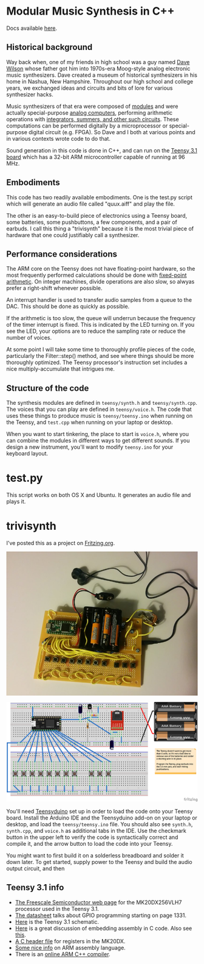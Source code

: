 <!--
pip install markdown
python -m markdown README.md > README.html
-->

Modular Music Synthesis in C++
====

Docs available [here](http://wware.github.io/Synth.cpp/).

Historical background
----

Way back when, one of my friends in high school was a guy named [Dave Wilson](http://www.matrixsynth.com/2010/08/rip-david-hillel-wilson-curator-of-new.html) whose father got him into 1970s-era Moog-style analog electronic music synthesizers. Dave created a museum of historical synthesizers in his home in Nashua, New Hampshire. Throughout our high school and college years, we exchanged ideas and circuits and bits of lore for various synthesizer hacks.

Music synthesizers of that era were composed of [modules](https://en.wikipedia.org/wiki/Modular_synthesizer) and were actually special-purpose [analog computers](https://en.wikipedia.org/wiki/Analog_computer), performing arithmetic operations with [integrators, summers, and other such circuits](https://courses.engr.illinois.edu/ece486/labs/lab1/analog_computer_manual.pdf). These computations can be performed digitally by a microprocessor or special-purpose digital circuit (e.g. FPGA). So Dave and I both at various points and in various contexts wrote code to do that.

Sound generation in this code is done in C++, and can run on the [Teensy 3.1 board](https://www.pjrc.com/teensy/teensy31.html) which has a 32-bit ARM microcontroller capable of running at 96 MHz.

Embodiments
----

This code has two readily available embodiments. One is the test.py script which will generate an audio file called "quux.aiff" and play the file.

The other is an easy-to-build piece of electronics using a Teensy board, some batteries, some pushbuttons, a few components, and a pair of earbuds. I call this thing a "trivisynth" because it is the most trivial piece of hardware that one could justifiably call a synthesizer.

Performance considerations
----

The ARM core on the Teensy does not have floating-point hardware, so the most frequently performed calculations should be done with [fixed-point arithmetic](https://en.wikipedia.org/wiki/Fixed-point_arithmetic). On integer machines, divide operations are also slow, so alwyas prefer a right-shift whenever possible.

An interrupt handler is used to transfer audio samples from a queue to the DAC. This should be done as quickly as possible.

If the arithmetic is too slow, the queue will underrun because the frequency of the timer interrupt is fixed. This is indicated by the LED turning on. If you see the LED, your options are to reduce the sampling rate or reduce the number of voices.

At some point I will take some time to thoroughly profile pieces of the code, particularly the Filter::step() method, and see where things should be more thoroughly optimized. The Teensy processor's instruction set includes a nice multiply-accumulate that intrigues me.

Structure of the code
----

The synthesis modules are defined in `teensy/synth.h` and `teensy/synth.cpp`. The voices that you can play are defined in `teensy/voice.h`. The code that uses these things to produce music is `teensy/teensy.ino` when running on the Teensy, and `test.cpp` when running on your laptop or desktop.

When you want to start tinkering, the place to start is `voice.h`, where you can combine the modules in different ways to get different sounds. If you design a new instrument, you'll want to modify `teensy.ino` for your keyboard layout.

test.py
====

This script works on both OS X and Ubuntu. It generates an audio file and plays it.

trivisynth
====

I've posted this as a project on [Fritzing.org](http://fritzing.org/projects/trivisynth#).

![A picture of the trivisynth](trivisynth/physical_trivisynth.jpg)

![Circuit for the trivisynth](trivisynth/trivisynth.png)

You'll need [Teensyduino](https://www.pjrc.com/teensy/teensyduino.html) set up in order to load the code onto your Teensy board. Install the Arduino IDE and the Teensyduino add-on on your laptop or desktop, and load the `teensy/teensy.ino` file. You should also see `synth.h`, `synth.cpp`, and `voice.h` as additional tabs in the IDE. Use the checkmark button in the upper left to verify the code is syntactically correct and compile it, and the arrow button to load the code into your Teensy.

You might want to first build it on a solderless breadboard and solder it down later. To get started, supply power to the Teensy and build the audio output circuit, and then

Teensy 3.1 info
----

* [The Freescale Semiconductor web page](http://www.freescale.com/webapp/sps/site/prod_summary.jsp?code=K20_50) for the MK20DX256VLH7 processor used in the Teensy 3.1.
* [The datasheet](https://www.pjrc.com/teensy/K20P64M72SF1RM.pdf) talks about GPIO programming starting on page 1331.
* [Here](https://www.pjrc.com/teensy/schematic.html) is the Teensy 3.1 schematic.
* [Here](https://forum.pjrc.com/threads/25317-Assembly-coding-for-Teensy3-1) is a great discussion of embedding assembly in C code. Also see [this](http://www.ethernut.de/en/documents/arm-inline-asm.html).
* [A C header file](http://www.keil.com/dd/docs/arm/freescale/kinetis/mk20d7.h) for registers in the MK20DX.
* [Some nice info](http://www.peter-cockerell.net/aalp/html/frames.html) on ARM assembly language.
* There is an [online ARM C++ compiler](http://assembly.ynh.io/).
